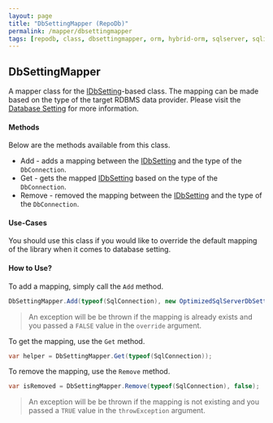 ```yaml
---
layout: page
title: "DbSettingMapper (RepoDb)"
permalink: /mapper/dbsettingmapper
tags: [repodb, class, dbsettingmapper, orm, hybrid-orm, sqlserver, sqlite, mysql, postgresql]
---
```


## DbSettingMapper

A mapper class for the [IDbSetting](/interface/idbsetting)-based class. The mapping can be made based on the type of the target RDBMS data provider. Please visit the [Database Setting](/extensibility/databasesetting) for more information.

#### Methods

Below are the methods available from this class.

- Add - adds a mapping between the [IDbSetting](/interface/idbsetting) and the type of the `DbConnection`.
- Get - gets the mapped [IDbSetting](/interface/idbsetting) based on the type of the `DbConnection`.
- Remove - removed the mapping between the [IDbSetting](/interface/idbsetting) and the type of the `DbConnection`.

#### Use-Cases

You should use this class if you would like to override the default mapping of the library when it comes to database setting.

#### How to Use?

To add a mapping, simply call the `Add` method.

```csharp
DbSettingMapper.Add(typeof(SqlConnection), new OptimizedSqlServerDbSetting(), true);
```

> An exception will be be thrown if the mapping is already exists and you passed a `FALSE` value in the `override` argument.

To get the mapping, use the `Get` method.

```csharp
var helper = DbSettingMapper.Get(typeof(SqlConnection));
```

To remove the mapping, use the `Remove` method.

```csharp
var isRemoved = DbSettingMapper.Remove(typeof(SqlConnection), false);
```

> An exception will be be thrown if the mapping is not existing and you passed a `TRUE` value in the `throwException` argument.

